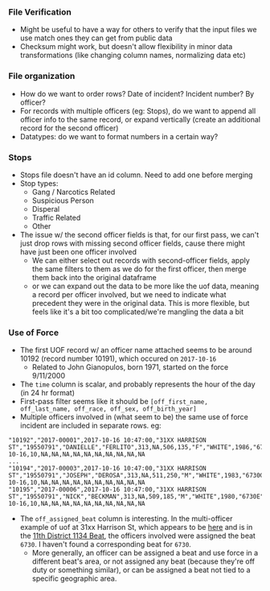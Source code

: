 ### File Verification
- Might be useful to have a way for others to verify that the input files we use match ones they can get from public data
- Checksum might work, but doesn't allow flexibility in minor data transformations (like changing column names, normalizing data etc)

### File organization
- How do we want to order rows? Date of incident? Incident number? By officer?
- For records with multiple officers (eg: Stops), do we want to append all officer info to the same record, or expand vertically (create an additional record for the second officer)
- Datatypes: do we want to format numbers in a certain way?

### Stops
- Stops file doesn't have an id column. Need to add one before merging
- Stop types:
  - Gang / Narcotics Related
  - Suspicious Person
  - Disperal
  - Traffic Related
  - Other
- The issue w/ the second officer fields is that, for our first pass, we can't just drop rows with missing second officer fields, cause there might have just been one officer involved
  - We can either select out records with second-officer fields, apply the same filters to them as we do for the first officer, then merge them back into the original dataframe
  - or we can expand out the data to be more like the uof data, meaning a record per officer involved, but we need to indicate what precedent they were in the original data. This is more flexible, but feels like it's a bit too complicated/we're mangling the data a bit

### Use of Force
- The first UOF record w/ an officer name attached seems to be around 10192 (record number 10191), which occured on `2017-10-16`
  -  Related to John Gianopulos, born 1971, started on the force 9/11/2000
- The `time` column is scalar, and probably represents the hour of the day (in 24 hr format)
- First-pass filter seems like it should be `[off_first_name, off_last_name, off_race, off_sex, off_birth_year]`
- Multiple officers involved in (what seem to be) the same use of force incident are included in separate rows. eg:
```
"10192","2017-00001",2017-10-16 10:47:00,"31XX HARRISON ST","19550791","DANIELLE","FERLITO",313,NA,506,135,"F","WHITE",1986,"6730c",TRUE,FALSE,"MALE","BLACK",1998,2017-10-16,10,NA,NA,NA,NA,NA,NA,NA,NA,NA,NA
...
"10194","2017-00003",2017-10-16 10:47:00,"31XX HARRISON ST","19550791","JOSEPH","DEROSA",313,NA,511,250,"M","WHITE",1983,"6730G",TRUE,FALSE,"MALE","BLACK",1998,2017-10-16,10,NA,NA,NA,NA,NA,NA,NA,NA,NA,NA
"10195","2017-00006",2017-10-16 10:47:00,"31XX HARRISON ST","19550791","NICK","BECKMAN",313,NA,509,185,"M","WHITE",1980,"6730E",TRUE,FALSE,"MALE","BLACK",1998,2017-10-16,10,NA,NA,NA,NA,NA,NA,NA,NA,NA,NA
```
- The `off_assigned_beat` column is interesting. In the multi-officer example of uof at 31xx Harrison St, which appears to be [here](https://goo.gl/maps/jZxTn3fzdDqZKecP6) and is in the [11th District 1134 Beat](https://chicagopolicedept-my.sharepoint.com/personal/gisteam_chicagopolice_org/_layouts/15/onedrive.aspx?id=%2Fpersonal%2Fgisteam%5Fchicagopolice%5Forg%2FDocuments%2FDistrict%20PDFs%2Fdistrict11%2Epdf&parent=%2Fpersonal%2Fgisteam%5Fchicagopolice%5Forg%2FDocuments%2FDistrict%20PDFs&ga=1), the officers involved were assigned the beat `6730`. I haven't found a corresponding beat for `6730`.
  - More generally, an officer can be assigned a beat and use force in a different beat's area, or not assigned any beat (because they're off duty or something similar), or can be assigned a beat not tied to a specific geographic area.

